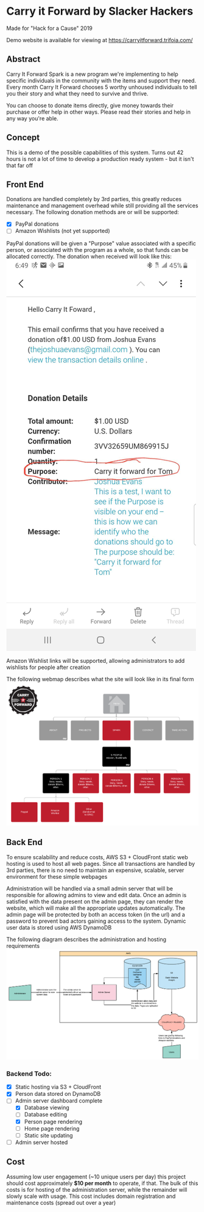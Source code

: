 # Carry it Forward by Slacker Hackers
Made for "Hack for a Cause" 2019

Demo website is available for viewing at https://carryitforward.trifoia.com/

## Abstract
Carry It Forward Spark is a new program we're implementing to help specific individuals in the community with the items and support they need. Every month Carry It Forward chooses 5 worthy unhoused individuals to tell you their story and what they need to survive and thrive.

You can choose to donate items directly, give money towards their purchase or offer help in other ways. Please read their stories and help in any way you're able.

## Concept
This is a demo of the possible capabilities of this system. Turns out 42 hours is not a lot of time to develop a production ready system - but it isn't that far off

## Front End
Donations are handled completely by 3rd parties, this greatly reduces maintenance and management overhead while still providing all the services necessary. The following donation methods are or will be supported:
- [x] PayPal donations
- [ ] Amazon Wishlists (not yet supported)

PayPal donations will be given a "Purpose" value associated with a specific person, or associated with the program as a whole, so that funds can be allocated correctly. The donation when received will look like this:
![Payment Received Notification](./docs/images/paypal-donation.jpg)

Amazon Wishlist links will be supported, allowing administrators to add wishlists for people after creation

The following webmap describes what the site will look like in its final form
![Frontend web-map chart](./docs/images/frontend-chart.png)


## Back End
To ensure scalability and reduce costs, AWS S3 + CloudFront static web hosting is used to host all web pages. Since all transactions are handled by 3rd parties, there is no need to maintain an expensive, scalable, server environment for these simple webpages

Administration will be handled via a small admin server that will be responsible for allowing admins to view and edit data. Once an admin is satisfied with the data present on the admin page, they can render the website, which will make all the appropriate updates automatically. The admin page will be protected by both an access token (in the url) and a password to prevent bad actors gaining access to the system. Dynamic user data is stored using AWS DynamoDB

The following diagram describes the administration and hosting requirements
![Backend Chart](./docs/images/backend-chart.png)

### Backend Todo:
- [x] Static hosting via S3 + CloudFront
- [x] Person data stored on DynamoDB
- [ ] Admin server dashboard complete
  - [x] Database viewing
  - [ ] Database editing
  - [x] Person page rendering
  - [ ] Home page rendering
  - [ ] Static site updating
- [ ] Admin server hosted

## Cost
Assuming low user engagement (~10 unique users per day) this project should cost approximately **$10 per month** to operate, if that. The bulk of this costs is for hosting of the administration server, while the remainder will slowly scale with usage. This cost includes domain registration and maintenance costs (spread out over a year)
